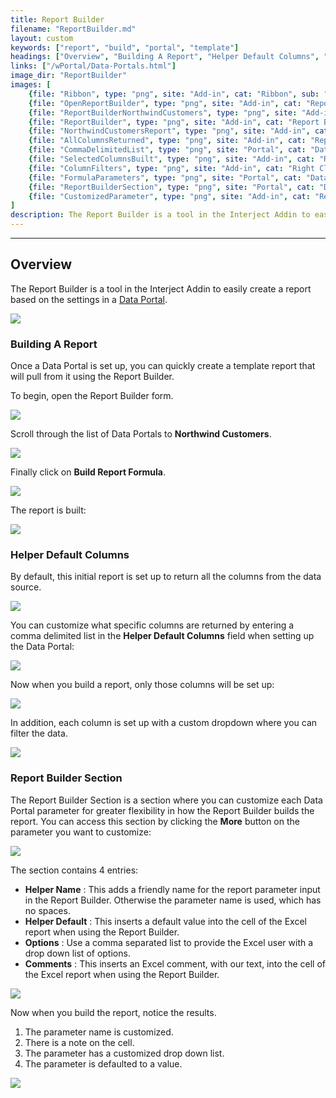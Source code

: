 ```yaml
---
title: Report Builder
filename: "ReportBuilder.md"
layout: custom
keywords: ["report", "build", "portal", "template"]
headings: ["Overview", "Building A Report", "Helper Default Columns", "Report Builder Section"]
links: ["/wPortal/Data-Portals.html"]
image_dir: "ReportBuilder"
images: [
	{file: "Ribbon", type: "png", site: "Add-in", cat: "Ribbon", sub: "Report Builder", report: "", ribbon: "Advanced", config: ""},
	{file: "OpenReportBuilder", type: "png", site: "Add-in", cat: "Report Builder", sub: "", report: "", ribbon: "Advanced", config: ""},
	{file: "ReportBuilderNorthwindCustomers", type: "png", site: "Add-in", cat: "Report Builder", sub: "", report: "NorthwindCustomers", ribbon: "", config: ""},
	{file: "ReportBuilder", type: "png", site: "Add-in", cat: "Report Builder", sub: "", report: "NorthwindCustomers", ribbon: "", config: ""},
	{file: "NorthwindCustomersReport", type: "png", site: "Add-in", cat: "Report", sub: "", report: "NorthwindCustomers", ribbon: "", config: "Yes"},
	{file: "AllColumnsReturned", type: "png", site: "Add-in", cat: "Report", sub: "", report: "NorthwindCustomers", ribbon: "", config: "Yes"},
	{file: "CommaDelimitedList", type: "png", site: "Portal", cat: "Data Portals", sub: "Helper Default Columns", report: "", ribbon: "", config: ""},
	{file: "SelectedColumnsBuilt", type: "png", site: "Add-in", cat: "Report", sub: "", report: "NorthwindCustomers", ribbon: "", config: "Yes"},
	{file: "ColumnFilters", type: "png", site: "Add-in", cat: "Right Click Menu", sub: "Sort Filter", report: "NorthwindCustomers", ribbon: "", config: "Yes"},
	{file: "FormulaParameters", type: "png", site: "Portal", cat: "Data Portals", sub: "Formula Parameters", report: "", ribbon: "", config: ""},
	{file: "ReportBuilderSection", type: "png", site: "Portal", cat: "Data Portals", sub: "Formula Parameters", report: "", ribbon: "", config: ""},
	{file: "CustomizedParameter", type: "png", site: "Add-in", cat: "Report", sub: "Dropdown Menu", report: "NorthwindCustomers", ribbon: "", config: "Yes"},
]
description: The Report Builder is a tool in the Interject Addin to easily create a report based on the settings in a Data Portal.
---
```

* * *

## Overview

The Report Builder is a tool in the Interject Addin to easily create a report based on the settings in a [Data Portal](/wPortal/Data-Portals.html).

![](/images/ReportBuilder/Ribbon.png)
<br>

### Building A Report

Once a Data Portal is set up, you can quickly create a template report that will pull from it using the Report Builder.

To begin, open the Report Builder form.

![](/images/ReportBuilder/OpenReportBuilder.png)
<br>

Scroll through the list of Data Portals to **Northwind Customers**.

![](/images/ReportBuilder/ReportBuilderNorthwindCustomers.png)
<br>

Finally click on **Build Report Formula**.

![](/images/ReportBuilder/ReportBuilder.png)
<br>

The report is built:

![](/images/ReportBuilder/NorthwindCustomersReport.png)
<br>

### Helper Default Columns

By default, this initial report is set up to return all the columns from the data source. 

![](/images/ReportBuilder/AllColumnsReturned.png)
<br>

You can customize what specific columns are returned by entering a comma delimited list in the **Helper Default Columns** field when setting up the Data Portal:

![](/images/ReportBuilder/CommaDelimitedList.png)
<br>

Now when you build a report, only those columns will be set up:

![](/images/ReportBuilder/SelectedColumnsBuilt.png)
<br>

In addition, each column is set up with a custom dropdown where you can filter the data.

![](/images/ReportBuilder/ColumnFilters.png)
<br>

### Report Builder Section

The Report Builder Section is a section where you can customize each Data Portal parameter for greater flexibility in how the Report Builder builds the report. You can access this section by clicking the **More** button on the parameter you want to customize:

![](/images/ReportBuilder/FormulaParameters.png)
<br>

The section contains 4 entries:

- **Helper Name** : This adds a friendly name for the report parameter input in the Report Builder. Otherwise the parameter name is used, which has no spaces.
- **Helper Default** : This inserts a default value into the cell of the Excel report when using the Report Builder.
- **Options** : Use a comma separated list to provide the Excel user with a drop down list of options.
- **Comments** : This inserts an Excel comment, with our text, into the cell of the Excel report when using the Report Builder.

![](/images/ReportBuilder/ReportBuilderSection.png)
<br>

Now when you build the report, notice the results.

1. The parameter name is customized.
2. There is a note on the cell.
3. The parameter has a customized drop down list.
4. The parameter is defaulted to a value.

![](/images/ReportBuilder/CustomizedParameter.png)
<br>
